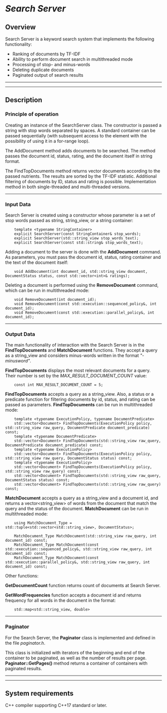 <h1><i> Search Server</i></h1>

## **Overview**

Search Server is a keyword search system that implements the following functionality:
* Ranking of documents by TF-IDF
* Ability to perform document search in multithreaded mode
* Processing of stop- and minus-words
* Deleting duplicate documents
* Paginated output of search results
_____
______
## **Description**

### **Principle of operation**

Creating an instance of the SearchServer class. The constructor is passed a string with stop words separated by spaces. A standard container can be passed sequentially (with subsequent access to the element with the possibility of using it in a for-range loop).

The AddDocument method adds documents to be searched. The method passes the document id, status, rating, and the document itself in string format.

The FindTopDocuments method returns vector documents according to the passed nutrients. The results are sorted by the TF-IDF statistic. Additional filtering of documents by ID, status and rating is possible. Implementation method in both single-threaded and multi-threaded versions.
____
### **Input Data**

Search Server is created using a constructor whose parameter is a set of stop words passed as string, string_view, or a string container:

```
    template <typename StringContainer>
    explicit SearchServer(const StringContainer& stop_words);
    explicit SearchServer(std::string_view stop_words_text);
    explicit SearchServer(const std::string& stop_words_text);
```

Adding a document to the server is done with the **AddDocument** command. As parameters, you must pass the document id, status, rating container and the text of the document itself:

```
    void AddDocument(int document_id, std::string_view document, DocumentStatus status, const std::vector<int>& ratings);
```
Deleting a document is performed using the **RemoveDocument** command, which can be run in multithreaded mode:
```
    void RemoveDocument(int document_id);
    void RemoveDocument(const std::execution::sequenced_policy&, int document_id);
    void RemoveDocument(const std::execution::parallel_policy&, int document_id);
```

_____ 

### **Output Data**

The main functionality of interaction with the Search Server is in the **FindTopDocuments** and **MatchDocument** functions. They accept a query as a string_view and considers minus-words written in the format *"-minusword"*.

**FindTopDocuments** displays the most relevant documents for a query. Their number is set by the *MAX_RESULT_DOCUMENT_COUNT* value:
```
    const int MAX_RESULT_DOCUMENT_COUNT = 5;
```
**FindTopDocuments** accepts a query as a string_view. Also, a status or a predicate function for filtering documents by id, status, and rating can be passed as parameters. **FindTopDocuments** can be run in multithreaded mode:
```
    template <typename ExecutionPolicy, typename DocumentPredicate>
    std::vector<Document> FindTopDocuments(ExecutionPolicy policy, std::string_view raw_query, DocumentPredicate document_predicate) const;
    template <typename DocumentPredicate>
    std::vector<Document> FindTopDocuments(std::string_view raw_query, DocumentPredicate document_predicate) const;
    template <typename ExecutionPolicy>
    std::vector<Document> FindTopDocuments(ExecutionPolicy policy, std::string_view raw_query, DocumentStatus status) const;
    template <typename ExecutionPolicy>
    std::vector<Document> FindTopDocuments(ExecutionPolicy policy, std::string_view raw_query) const;
    std::vector<Document> FindTopDocuments(std::string_view raw_query, DocumentStatus status) const;
    std::vector<Document> FindTopDocuments(std::string_view raw_query) const;
```
**MatchDocument** accepts a query as a string_view and a document id, and returns a vector<string_view> of words from the document that match the query and the status of the document. **MatchDocument** can be run in multithreaded mode:
```
    using MatchDocument_Type = std::tuple<std::vector<std::string_view>, DocumentStatus>;

    MatchDocument_Type MatchDocument(std::string_view raw_query, int document_id) const;
    MatchDocument_Type MatchDocument(const std::execution::sequenced_policy&, std::string_view raw_query, int document_id) const;
    MatchDocument_Type MatchDocument(const std::execution::parallel_policy&, std::string_view raw_query, int document_id) const;
```
Other functions:

**GetDocumentCount** function returns count of documents at Search Server.

**GetWordFrequencies** function accepts a document id and returns frequency for all words in the document in the format:
```
    std::map<std::string_view, double>
``` 
_____ 
### **Paginator**

For the Search Server, the **Paginator** class is implemented and defined in the file *paginator.h*.

This class is initialized with iterators of the beginning and end of the container to be paginated, as well as the number of results per page. **Paginator::GetPages()** method returns a container of containers with paginated results.

_____
______
## **System requirements**

C++ compiler supporting C++17 standard or later.
